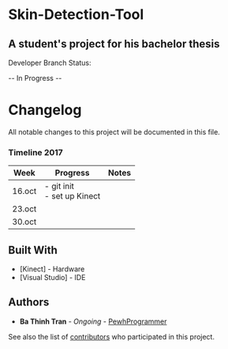 # Skin-Detection-Tool

## A student's project for his bachelor thesis

Developer Branch Status:

-- In Progress --

# Changelog
All notable changes to this project will be documented in this file.


### Timeline 2017

| Week   |      Progress      |  Notes |
|----------|-------------|------:|
| 16.oct | - git init <br /> - set up Kinect|  |
| 23.oct |      |    |
| 30.oct |  |    |


## Built With

* [Kinect] - Hardware
* [Visual Studio] - IDE

## Authors

* **Ba Thinh Tran** - *Ongoing* - [PewhProgrammer](https://github.com/PewhProgrammer)

See also the list of [contributors](https://github.com/PewhProgrammer/StreamPlaysTabu/graphs/contributors) who participated in this project.
